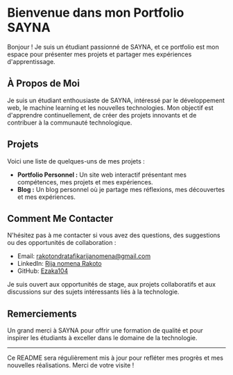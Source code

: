 # Bienvenue dans mon Portfolio SAYNA

Bonjour ! Je suis un étudiant passionné de SAYNA, et ce portfolio est mon espace pour présenter mes projets et partager mes expériences d'apprentissage.

## À Propos de Moi

Je suis un étudiant enthousiaste de SAYNA, intéressé par le développement web, le machine learning et les nouvelles technologies. Mon objectif est d'apprendre continuellement, de créer des projets innovants et de contribuer à la communauté technologique.

## Projets

Voici une liste de quelques-uns de mes projets :

- **Portfolio Personnel :** Un site web interactif présentant mes compétences, mes projets et mes expériences.
- **Blog :** Un blog personnel où je partage mes réflexions, mes découvertes et mes expériences.

## Comment Me Contacter

N'hésitez pas à me contacter si vous avez des questions, des suggestions ou des opportunités de collaboration :

- Email: rakotondratafikarijanomena@gmail.com
- LinkedIn: [Rija nomena Rakoto](https://www.linkedin.com/in/rija-nomena-rakoto-863a00232/)
- GitHub: [Ezaka104](https://github.com/Ezaka104/SAYNA-CULTUREG-PROJET1/edit/main/README.md)

Je suis ouvert aux opportunités de stage, aux projets collaboratifs et aux discussions sur des sujets intéressants liés à la technologie.

## Remerciements

Un grand merci à SAYNA pour offrir une formation de qualité et pour inspirer les étudiants à exceller dans le domaine de la technologie.

---
Ce README sera régulièrement mis à jour pour refléter mes progrès et mes nouvelles réalisations. Merci de votre visite !
